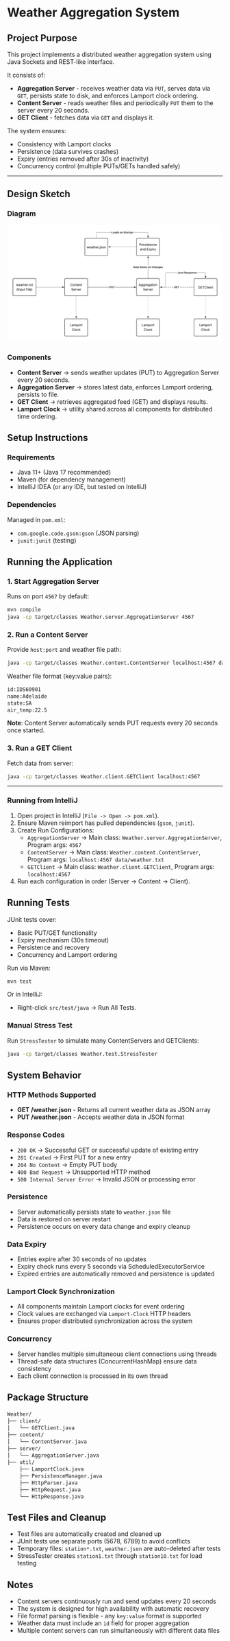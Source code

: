 # Weather Aggregation System

## Project Purpose
This project implements a distributed weather aggregation system using Java Sockets and REST-like interface.

It consists of:
- **Aggregation Server** - receives weather data via `PUT`, serves data via `GET`, persists state to disk, and enforces Lamport clock ordering.
- **Content Server** - reads weather files and periodically `PUT` them to the server every 20 seconds.
- **GET Client** - fetches data via `GET` and displays it.

The system ensures:
- Consistency with Lamport clocks
- Persistence (data survives crashes)
- Expiry (entries removed after 30s of inactivity)
- Concurrency control (multiple PUTs/GETs handled safely)

---

## Design Sketch

### Diagram

![Sketch](/Images/Design-Sketch.png)

### Components
- **Content Server** → sends weather updates (PUT) to Aggregation Server every 20 seconds.  
- **Aggregation Server** → stores latest data, enforces Lamport ordering, persists to file.  
- **GET Client** → retrieves aggregated feed (GET) and displays results.  
- **Lamport Clock** → utility shared across all components for distributed time ordering.

## Setup Instructions

### Requirements
- Java 11+ (Java 17 recommended)
- Maven (for dependency management)
- IntelliJ IDEA (or any IDE, but tested on IntelliJ)

### Dependencies
Managed in `pom.xml`:
- `com.google.code.gson:gson` (JSON parsing)  
- `junit:junit` (testing)  

## Running the Application

### 1. Start Aggregation Server
Runs on port `4567` by default:
```bash
mvn compile
java -cp target/classes Weather.server.AggregationServer 4567
```

### 2. Run a Content Server
Provide `host:port` and weather file path:
```bash
java -cp target/classes Weather.content.ContentServer localhost:4567 data/weather.txt
```

Weather file format (key:value pairs):
```
id:IDS60901
name:Adelaide
state:SA
air_temp:22.5
```

**Note**: Content Server automatically sends PUT requests every 20 seconds once started.

### 3. Run a GET Client
Fetch data from server:
```bash
java -cp target/classes Weather.client.GETClient localhost:4567
```

---

### Running from IntelliJ
1. Open project in IntelliJ (`File -> Open -> pom.xml`).
2. Ensure Maven reimport has pulled dependencies (`gson`, `junit`).
3. Create Run Configurations:
   - `AggregationServer` → Main class: `Weather.server.AggregationServer`, Program args: `4567`
   - `ContentServer` → Main class: `Weather.content.ContentServer`, Program args: `localhost:4567 data/weather.txt`
   - `GETClient` → Main class: `Weather.client.GETClient`, Program args: `localhost:4567`
4. Run each configuration in order (Server → Content → Client).

## Running Tests
JUnit tests cover:
- Basic PUT/GET functionality
- Expiry mechanism (30s timeout)
- Persistence and recovery
- Concurrency and Lamport ordering

Run via Maven:
```bash
mvn test
```

Or in IntelliJ:
- Right-click `src/test/java` → Run All Tests.

### Manual Stress Test
Run `StressTester` to simulate many ContentServers and GETClients:
```bash
java -cp target/classes Weather.test.StressTester
```

## System Behavior

### HTTP Methods Supported
- **GET /weather.json** - Returns all current weather data as JSON array
- **PUT /weather.json** - Accepts weather data in JSON format

### Response Codes
- `200 OK` → Successful GET or successful update of existing entry
- `201 Created` → First PUT for a new entry
- `204 No Content` → Empty PUT body
- `400 Bad Request` → Unsupported HTTP method
- `500 Internal Server Error` → Invalid JSON or processing error

### Persistence
- Server automatically persists state to `weather.json` file
- Data is restored on server restart
- Persistence occurs on every data change and expiry cleanup

### Data Expiry
- Entries expire after 30 seconds of no updates
- Expiry check runs every 5 seconds via ScheduledExecutorService
- Expired entries are automatically removed and persistence is updated

### Lamport Clock Synchronization
- All components maintain Lamport clocks for event ordering
- Clock values are exchanged via `Lamport-Clock` HTTP headers
- Ensures proper distributed synchronization across the system

### Concurrency
- Server handles multiple simultaneous client connections using threads
- Thread-safe data structures (ConcurrentHashMap) ensure data consistency
- Each client connection is processed in its own thread

## Package Structure
```
Weather/
├── client/
│   └── GETClient.java
├── content/
│   └── ContentServer.java
├── server/
│   └── AggregationServer.java
├── util/
    ├── LamportClock.java
    ├── PersistenceManager.java
    ├── HttpParser.java
    ├── HttpRequest.java
    └── HttpResponse.java
```

## Test Files and Cleanup
- Test files are automatically created and cleaned up
- JUnit tests use separate ports (5678, 6789) to avoid conflicts
- Temporary files: `station*.txt`, `weather.json` are auto-deleted after tests
- StressTester creates `station1.txt` through `station10.txt` for load testing

## Notes
- Content servers continuously run and send updates every 20 seconds
- The system is designed for high availability with automatic recovery
- File format parsing is flexible - any `key:value` format is supported
- Weather data must include an `id` field for proper aggregation
- Multiple content servers can run simultaneously with different data files

